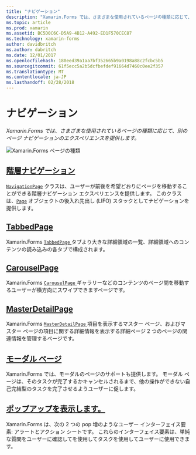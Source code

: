 ```yaml
---
title: "ナビゲーション"
description: "Xamarin.Forms では、さまざまな使用されているページの種類に応じて、別のページ ナビゲーションのエクスペリエンスを提供します。"
ms.topic: article
ms.prod: xamarin
ms.assetid: BC5D0C6C-D5A9-4B12-A492-ED1F570CEC87
ms.technology: xamarin-forms
author: davidbritch
ms.author: dabritch
ms.date: 12/01/2017
ms.openlocfilehash: 180eed39a1aa7bf352665b9a0198a88c2fcbc5b5
ms.sourcegitcommit: 61f5ecc5a2b5dcfbefdef91664d7460c0ee2f357
ms.translationtype: MT
ms.contentlocale: ja-JP
ms.lasthandoff: 02/28/2018
---
```

# <a name="navigation"></a>ナビゲーション

_Xamarin.Forms では、さまざまな使用されているページの種類に応じて、別のページ ナビゲーションのエクスペリエンスを提供します。_

![](images/page-types.png "Xamarin.Forms ページの種類")

## <a name="hierarchical-navigationhierarchicalmd"></a>[階層ナビゲーション](hierarchical.md)

[`NavigationPage`](https://developer.xamarin.com/api/type/Xamarin.Forms.NavigationPage/) クラスは、ユーザーが前後を希望どおりにページを移動することができる階層ナビゲーション エクスペリエンスを提供します。 このクラスは、[`Page`](https://developer.xamarin.com/api/type/Xamarin.Forms.Page/) オブジェクトの後入れ先出し (LIFO) スタックとしてナビゲーションを提供します。

## <a name="tabbedpagetabbed-pagemd"></a>[TabbedPage](tabbed-page.md)

Xamarin.Forms [ `TabbedPage` ](https://developer.xamarin.com/api/type/Xamarin.Forms.TabbedPage/)タブより大きな詳細領域の一覧、詳細領域へのコンテンツの読み込みの各タブで構成されます。

## <a name="carouselpagecarousel-pagemd"></a>[CarouselPage](carousel-page.md)

Xamarin.Forms [ `CarouselPage` ](https://developer.xamarin.com/api/type/Xamarin.Forms.CarouselPage/)ギャラリーなどのコンテンツのページ間を移動するユーザーが横方向にスワイプできますページです。

## <a name="masterdetailpagemaster-detail-pagemd"></a>[MasterDetailPage](master-detail-page.md)

Xamarin.Forms [ `MasterDetailPage` ](https://developer.xamarin.com/api/type/Xamarin.Forms.MasterDetailPage/)項目を表示するマスター ページ、およびマスター ページの項目に関する詳細情報を表示する詳細ページ 2 つのページの関連情報を管理するページです。

## <a name="modal-pagesmodalmd"></a>[モーダル ページ](modal.md)

Xamarin.Forms では、モーダルのページのサポートも提供します。 モーダル ページは、そのタスクが完了するかキャンセルされるまで、他の操作ができない自己完結型のタスクを完了させるようユーザーに促します。

## <a name="displaying-pop-upspop-upsmd"></a>[ポップアップを表示します。](pop-ups.md)

Xamarin.Forms は、次の 2 つの pop 増のようなユーザー インターフェイス要素: アラートとアクション シートです。 これらのインターフェイス要素は、単純な質問をユーザーに確認してを使用してタスクを使用してユーザーに使用できます。


